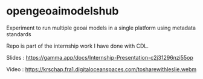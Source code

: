 # opengeoaimodelshub
Experiment to run multiple geoai models in a single platform using metadata standards

Repo is part of the internship work I have done with CDL. 

Slides : https://gamma.app/docs/Internship-Presentation-c2j31296nzi55op 

Video : https://krschap.fra1.digitaloceanspaces.com/tosharewithleslie.webm